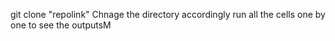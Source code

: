 git clone "repolink"
Chnage the directory accordingly
run all the cells one by one to see the outputsM
